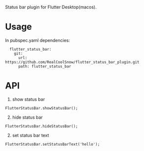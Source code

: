 Status bar plugin for Flutter Desktop(macos).
# Usage
In pubspec.yaml dependencies:
```
  flutter_status_bar:
    git:
      url: https://github.com/RealCoolSnow/flutter_status_bar_plugin.git
      path: flutter_status_bar
```
# API
1. show status bar
```
FlutterStatusBar.showStatusBar();
```
2. hide status bar
```
FlutterStatusBar.hideStatusBar();
```
2. set status bar text
```
FlutterStatusBar.setStatusBarText('hello');
```